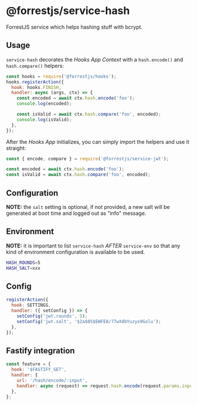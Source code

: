 # @forrestjs/service-hash

ForrestJS service which helps hashing stuff with bcrypt.

## Usage

`service-hash` decorates the _Hooks App Context_ with a `hash.encode()` and `hash.compare()` helpers:

```js
const hooks = require('@forrestjs/hooks');
hooks.registerAction({
  hook: hooks.FINISH,
  handler: async (args, ctx) => {
    const encoded = await ctx.hash.encode('foo');
    console.log(encoded);

    const isValid = await ctx.hash.compare('foo', encoded);
    console.log(isValid);
  },
});
```

After the _Hooks App_ initializes, you can simply import the helpers and use it straight:

```js
const { encode, compare } = require('@forrestjs/service-jwt');

const encoded = await ctx.hash.encode('foo');
const isValid = await ctx.hash.compare('foo', encoded);
```

## Configuration

**NOTE:** the `salt` setting is optional, if not provided, a new salt will be generated at boot time
and logged out as "info" message.

## Environment

**NOTE:** it is important to list `service-hash` _AFTER_ `service-env` so that any kind of environment
configuration is available to be used.

```bash
HASH_ROUNDS=5
HASH_SALT=xxx
```

## Config

```js
registerAction({
  hook: SETTINGS,
  handler: ({ setConfig }) => {
    setConfig('jwt.rounds', 5);
    setConfig('jwt.salt', '$2a$05$EWFE8/77wXdbYuzyx9Golu');
  },
});
```

## Fastify integration

```js
const feature = {
  hook: '$FASTIFY_GET',
  handler: {
    url: '/hash/encode/:input',
    handler: async (request) => request.hash.encode(request.params.input),
  },
};
```
